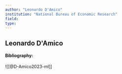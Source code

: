 ```yaml
---
author: "Leonardo D'Amico"
institution: "National Bureau of Economic Research"
field:
type:
---
```


## Leonardo D'Amico
#### Bibliography:

![[@D-Amico2023-ml]]
